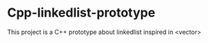 # Cpp-linkedlist-prototype
This project is a C++ prototype about linkedlist inspired in &lt;vector>
